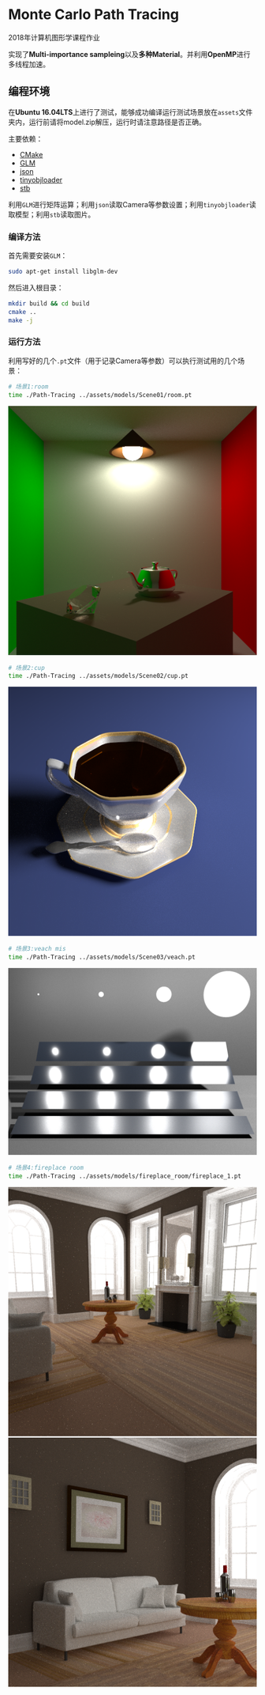 # Monte Carlo Path Tracing

2018年计算机图形学课程作业

实现了**Multi-importance sampleing**以及**多种Material**。并利用**OpenMP**进行多线程加速。

## 编程环境

在**Ubuntu 16.04LTS**上进行了测试，能够成功编译运行测试场景放在`assets`文件夹内，运行前请将model.zip解压，运行时请注意路径是否正确。

主要依赖：

- [CMake](http://www.cmake.org/)
- [GLM](https://glm.g-truc.net/)
- [json](https://github.com/nlohmann/json)
- [tinyobjloader](https://github.com/syoyo/tinyobjloader)
- [stb](https://github.com/nothings/stb)

利用`GLM`进行矩阵运算；利用`json`读取Camera等参数设置；利用`tinyobjloader`读取模型；利用`stb`读取图片。

### 编译方法

首先需要安装`GLM`：
```bash
sudo apt-get install libglm-dev
```

然后进入根目录：
```bash
mkdir build && cd build
cmake ..
make -j
```

### 运行方法

利用写好的几个`.pt`文件（用于记录Camera等参数）可以执行测试用的几个场景：
```bash
# 场景1:room
time ./Path-Tracing ../assets/models/Scene01/room.pt
```
![Room](./pictures/Room/room.bmp)

```bash
# 场景2:cup
time ./Path-Tracing ../assets/models/Scene02/cup.pt
```
![Cup](./pictures/Cup/cup4096spp.bmp)

```bash
# 场景3:veach mis
time ./Path-Tracing ../assets/models/Scene03/veach.pt
```
![Veach Mis](./pictures/Veach/veach.bmp)

```bash
# 场景4:fireplace room
time ./Path-Tracing ../assets/models/fireplace_room/fireplace_1.pt
```
![Fireplace Room 1](./pictures/Fireplace/fireplace_room_1.bmp)
![Fireplace Room 2](./pictures/Fireplace/fireplace_room_2_128spp.bmp)





